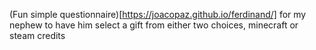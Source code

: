 (Fun simple questionnaire)[https://joacopaz.github.io/ferdinand/] for my nephew to have him select a gift from either two choices, minecraft or steam credits

